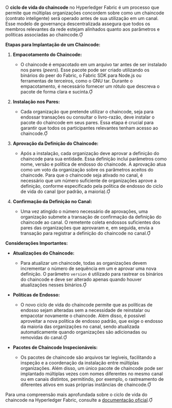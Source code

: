 O **ciclo de vida do chaincode** no Hyperledger Fabric é um processo que permite que múltiplas organizações concordem sobre como um chaincode (contrato inteligente) será operado antes de sua utilização em um canal. Esse modelo de governança descentralizada assegura que todos os membros relevantes da rede estejam alinhados quanto aos parâmetros e políticas associadas ao chaincode.

**Etapas para Implantação de um Chaincode:**

1. **Empacotamento do Chaincode:**
   - O chaincode é empacotado em um arquivo tar antes de ser instalado nos pares (*peers*). Esse pacote pode ser criado utilizando os binários do peer do Fabric, o Fabric SDK para Node.js ou ferramentas de terceiros, como o GNU tar. Durante o empacotamento, é necessário fornecer um rótulo que descreva o pacote de forma clara e sucinta.

2. **Instalação nos Pares:**
   - Cada organização que pretende utilizar o chaincode, seja para endossar transações ou consultar o livro-razão, deve instalar o pacote do chaincode em seus pares. Essa etapa é crucial para garantir que todos os participantes relevantes tenham acesso ao chaincode.

3. **Aprovação da Definição do Chaincode:**
   - Após a instalação, cada organização deve aprovar a definição do chaincode para sua entidade. Essa definição inclui parâmetros como nome, versão e política de endosso do chaincode. A aprovação atua como um voto da organização sobre os parâmetros aceitos do chaincode. Para que o chaincode seja ativado no canal, é necessário que um número suficiente de organizações aprove a definição, conforme especificado pela política de endosso do ciclo de vida do canal (por padrão, a maioria).

4. **Confirmação da Definição no Canal:**
   - Uma vez atingido o número necessário de aprovações, uma organização submete a transação de confirmação da definição do chaincode ao canal. O remetente coleta endossos suficientes dos pares das organizações que aprovaram e, em seguida, envia a transação para registrar a definição do chaincode no canal.

**Considerações Importantes:**

- **Atualizações do Chaincode:**
  - Para atualizar um chaincode, todas as organizações devem incrementar o número de sequência em um e aprovar uma nova definição. O parâmetro `version` é utilizado para rastrear os binários do chaincode e deve ser alterado apenas quando houver atualizações nesses binários.

- **Políticas de Endosso:**
  - O novo ciclo de vida do chaincode permite que as políticas de endosso sejam alteradas sem a necessidade de reinstalar ou empacotar novamente o chaincode. Além disso, é possível aproveitar a nova política de endosso padrão, que exige o endosso da maioria das organizações no canal, sendo atualizada automaticamente quando organizações são adicionadas ou removidas do canal.

- **Pacotes de Chaincode Inspecionáveis:**
  - Os pacotes de chaincode são arquivos tar legíveis, facilitando a inspeção e a coordenação da instalação entre múltiplas organizações. Além disso, um único pacote de chaincode pode ser implantado múltiplas vezes com nomes diferentes no mesmo canal ou em canais distintos, permitindo, por exemplo, o rastreamento de diferentes ativos em suas próprias instâncias de chaincode.

Para uma compreensão mais aprofundada sobre o ciclo de vida do chaincode na Hyperledger Fabric, consulte a [documentação oficial](https://hyperledger-fabric.readthedocs.io/pt/release-2.5/chaincode_lifecycle.html). 